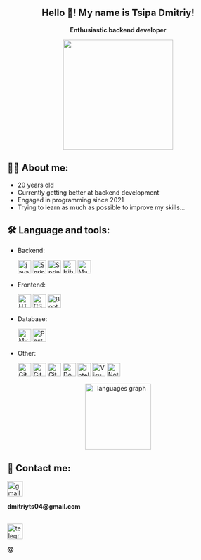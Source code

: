 <h2 align="center">Hello 👋! My name is Tsipa Dmitriy!</h2>
<p align="center"><b>Enthusiastic backend developer</b></p>
<div align="center">
  <img align="center" height="250" src="https://user-images.githubusercontent.com/29340294/150726291-afd08470-3b21-4df6-8173-293ece555d4f.gif"/>
</div>

## 👨‍💻 About me:
- 20 years old
- Currently getting better at backend development
- Engaged in programming since 2021
- Trying to learn as much as possible to improve my skills...

## 🛠️ Language and tools:
- Backend:

  <img src="https://img.shields.io/badge/Java-ED8B00?style=for-the-badge&logo=openjdk&logoColor=white" height="30" alt="java logo"/>
  <img src="https://img.shields.io/badge/Spring-6DB33F?style=for-the-badge&logo=spring&logoColor=white" height="30" alt="Spring logo"/>
  <img src="https://img.shields.io/badge/SpringBoot-6DB33F?style=flat-square&logo=Spring&logoColor=white" height="30" alt="SpringBoot logo"/>
  <img src="https://img.shields.io/badge/Hibernate-59666C?style=for-the-badge&logo=Hibernate&logoColor=white" height="30" alt="Hibernate logo"/>
  <img src="https://img.shields.io/badge/Apache%20Maven-C71A36?style=for-the-badge&logo=Apache%20Maven&logoColor=white" height="30" alt="Maven logo"/>

- Frontend:

  <img src="https://img.shields.io/badge/HTML5-E34F26?style=for-the-badge&logo=html5&logoColor=white" height="30" alt="HTML5 logo"/>
  <img src="https://img.shields.io/badge/CSS3-1572B6?style=for-the-badge&logo=css3&logoColor=white" height="30" alt="CSS3 logo"/>
  <img src="https://img.shields.io/badge/Bootstrap-563D7C?style=for-the-badge&logo=bootstrap&logoColor=white" height="30" alt="Bootstrap logo"/>

- Database:

  <img src="https://img.shields.io/badge/MySQL-005C84?style=for-the-badge&logo=mysql&logoColor=white" height="30" alt="MySQL logo"/>
  <img src="https://img.shields.io/badge/PostgreSQL-316192?style=for-the-badge&logo=postgresql&logoColor=white" height="30" alt="PostgreSQL logo"/>

- Other:

  <img src="https://img.shields.io/badge/GIT-E44C30?style=for-the-badge&logo=git&logoColor=white" height="30" alt="Git logo"/>
  <img src="https://img.shields.io/badge/GitHub-100000?style=for-the-badge&logo=github&logoColor=white" height="30" alt="GitHub logo"/>
  <img src="https://img.shields.io/badge/GitLab-330F63?style=for-the-badge&logo=gitlab&logoColor=white" height="30" alt="GitLab logo"/>
  <img src="https://img.shields.io/badge/docker-%230db7ed.svg?style=for-the-badge&logo=docker&logoColor=white" height="30" alt="Docker logo"/>
  <img src="https://img.shields.io/badge/IntelliJ_IDEA-000000.svg?style=for-the-badge&logo=intellij-idea&logoColor=white" height="30" alt="IntelliJ IDEA logo"/>
  <img src="https://img.shields.io/badge/Visual_Studio_Code-0078D4?style=for-the-badge&logo=visual%20studio%20code&logoColor=white" height="30" alt="Visual Studio Code logo"/>
  <img src="https://img.shields.io/badge/Notion-%23000000.svg?style=for-the-badge&logo=notion&logoColor=white" height="30" alt="Notion logo"/>


<div align="center">
  <img src="https://github-readme-stats.vercel.app/api/top-langs?username=jdkurogane&locale=en&hide_title=false&layout=compact&card_width=320&langs_count=5&theme=dracula&hide_border=false" height="150" alt="languages graph"  />
</div>


  ## 📱 Contact me: 
  
  <div align="left">
    <img src="https://img.shields.io/static/v1?message=Gmail&logo=gmail&label=&color=D14836&logoColor=white&labelColor=&style=for-the-badge" height="35" alt="gmail logo"  />
    <br/>
    <p><b>dmitriyts04@gmail.com</b></p>
    <br/>
  </div>

  <div>
    <img src="https://img.shields.io/static/v1?message=Telegram&logo=telegram&label=&color=2CA5E0&logoColor=white&labelColor=&style=for-the-badge" height="35" alt="telegram logo"/>
    <br/>
    <p><b>@</b></p>
    <br/>
  </div>
